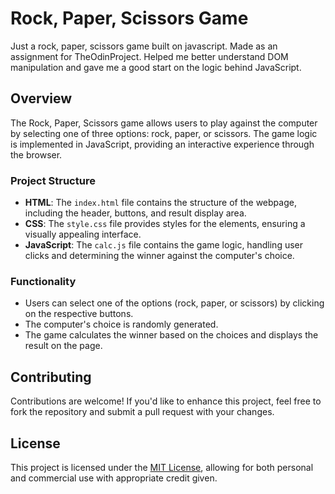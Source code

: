 # Rock, Paper, Scissors Game

Just a rock, paper, scissors game built on javascript. Made as an assignment for TheOdinProject. Helped me better understand DOM manipulation and gave me a good start on the logic behind JavaScript.

## Overview

The Rock, Paper, Scissors game allows users to play against the computer by selecting one of three options: rock, paper, or scissors. The game logic is implemented in JavaScript, providing an interactive experience through the browser.

### Project Structure

- **HTML**: The `index.html` file contains the structure of the webpage, including the header, buttons, and result display area.
- **CSS**: The `style.css` file provides styles for the elements, ensuring a visually appealing interface.
- **JavaScript**: The `calc.js` file contains the game logic, handling user clicks and determining the winner against the computer's choice.

### Functionality

- Users can select one of the options (rock, paper, or scissors) by clicking on the respective buttons.
- The computer's choice is randomly generated.
- The game calculates the winner based on the choices and displays the result on the page.

## Contributing

Contributions are welcome! If you'd like to enhance this project, feel free to fork the repository and submit a pull request with your changes.

## License

This project is licensed under the [MIT License](LICENSE), allowing for both personal and commercial use with appropriate credit given.
